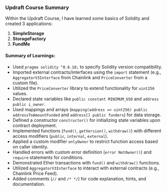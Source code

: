 ### Updraft Course Summary

Within the Updraft Course, I have learned some basics of Solidity and created 3 applications:

1. **SimpleStorage**
2. **StorageFactory**
3. **FundMe**

#### Summary of Learnings:

- Used `pragma solidity ^0.8.18;` to specify Solidity version compatibility.
- Imported external contracts/interfaces using the `import` statement (e.g., `AggregatorV3Interface` from Chainlink and `PriceConverter` from a custom file).
- Utilized the `PriceConverter` library to extend functionality for `uint256` values.
- Declared state variables like `public constant MINIMUM_USD` and `address public i_owner`.
- Used mappings and arrays (`mapping(address => uint256) public addressToAmountFunded` and `address[] public funders`) for data storage.
- Defined a constructor `constructor()` for initializing state variables upon contract deployment.
- Implemented functions (`fund()`, `getVersion()`, `withdraw()`) with different access modifiers (`public`, `internal`, `external`).
- Applied a custom modifier `onlyOwner` to restrict function access based on caller identity.
- Handled errors with custom error definition (`error NotOwner()`) and `require` statements for conditions.
- Demonstrated Ether transactions with `fund()` and `withdraw()` functions.
- Utilized `AggregatorV3Interface` to interact with external contracts (e.g., Chainlink Price Feed).
- Added comments (`//` and `/* */`) for code explanation, hints, and documentation.

